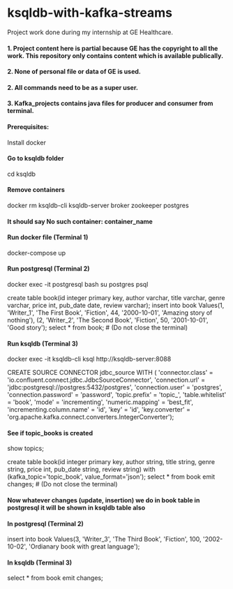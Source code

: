 # ksqldb-with-kafka-streams
Project work done during my internship at GE Healthcare.

####       1. Project content here is partial because GE has the copyright to all the work. This repository only contains content which is available publically.
####       2. None of personal file or data of GE is used.
####       2. All commands need to be as a super user.
####       3. Kafka_projects contains java files for producer and consumer from terminal.

#### Prerequisites:
Install docker

#### Go to ksqldb folder
cd ksqldb

#### Remove containers
docker rm ksqldb-cli ksqldb-server broker zookeeper postgres
#### It should say No such container: container_name

#### Run docker file (Terminal 1)
docker-compose up

#### Run postgresql (Terminal 2)
docker exec -it postgresql bash
su postgres
psql

create table book(id integer primary key, author varchar, title varchar, genre varchar, price int, pub_date date, review varchar);
insert into book Values(1, 'Writer_1', 'The First Book', 'Fiction', 44, '2000-10-01', 'Amazing story of nothing'), (2, 'Writer_2', 'The Second Book', 'Fiction', 50, '2001-10-01', 'Good story');
select * from book;               # (Do not close the terminal)

#### Run ksqldb (Terminal 3)
docker exec -it ksqldb-cli ksql http://ksqldb-server:8088

CREATE SOURCE CONNECTOR jdbc_source WITH (
  'connector.class'          = 'io.confluent.connect.jdbc.JdbcSourceConnector',
  'connection.url'           = 'jdbc:postgresql://postgres:5432/postgres',
  'connection.user'          = 'postgres',
  'connection.password'      = 'password',
  'topic.prefix'             = 'topic_',
  'table.whitelist'          = 'book',
  'mode'                     = 'incrementing',
  'numeric.mapping'          = 'best_fit',
  'incrementing.column.name' = 'id',
  'key'                      = 'id',
  'key.converter'            = 'org.apache.kafka.connect.converters.IntegerConverter');
  
#### See if topic_books is created
show topics;

create table book(id integer primary key, author string, title string, genre string, price int, pub_date string, review string) with (kafka_topic='topic_book', value_format='json');
select * from book emit changes;     # (Do not close the terminal)

#### Now whatever changes (update, insertion) we do in book table in postgresql it will be shown in ksqldb table also
#### In postgresql (Terminal 2)
insert into book Values(3, 'Writer_3', 'The Third Book', 'Fiction', 100, '2002-10-02', 'Ordianary book with great language');

#### In ksqldb (Terminal 3)
select * from book emit changes;
